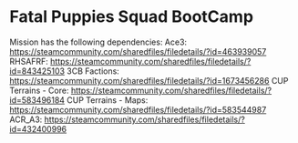 # Fatal Puppies Squad BootCamp

Mission has the following dependencies:
Ace3: https://steamcommunity.com/sharedfiles/filedetails/?id=463939057
RHSAFRF: https://steamcommunity.com/sharedfiles/filedetails/?id=843425103
3CB Factions: https://steamcommunity.com/sharedfiles/filedetails/?id=1673456286
CUP Terrains - Core: https://steamcommunity.com/sharedfiles/filedetails/?id=583496184
CUP Terrains - Maps: https://steamcommunity.com/sharedfiles/filedetails/?id=583544987
ACR_A3: https://steamcommunity.com/sharedfiles/filedetails/?id=432400996
